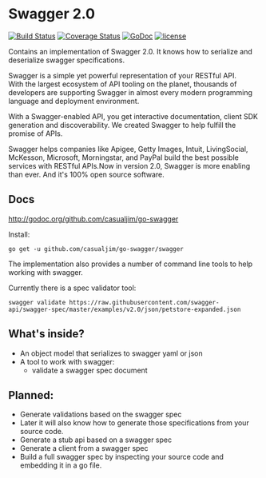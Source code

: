 # Swagger 2.0

[![Build Status](https://travis-ci.org/casualjim/go-swagger.svg?branch=master)](https://travis-ci.org/casualjim/go-swagger)
[![Coverage Status](https://img.shields.io/coveralls/casualjim/go-swagger.svg)](https://coveralls.io/r/casualjim/go-swagger)
[![GoDoc](https://godoc.org/github.com/casualjim/go-swagger?status.svg)](http://godoc.org/github.com/casualjim/go-swagger)
[![license](http://img.shields.io/badge/license-Apache%20v2-orange.svg)](https://raw.githubusercontent.com/swagger-api/swagger-spec/master/LICENSE)

Contains an implementation of Swagger 2.0.
It knows how to serialize and deserialize swagger specifications.

Swagger is a simple yet powerful representation of your RESTful API.  
With the largest ecosystem of API tooling on the planet, thousands of developers are supporting Swagger
in almost every modern programming language and deployment environment.   

With a Swagger-enabled API, you get interactive documentation, client SDK generation and discoverability.
We created Swagger to help fulfill the promise of APIs.   

Swagger helps companies like Apigee, Getty Images, Intuit, LivingSocial, McKesson, Microsoft, Morningstar, and PayPal 
build the best possible services with RESTful APIs.Now in version 2.0, Swagger is more enabling than ever. 
And it's 100% open source software.

## Docs

http://godoc.org/github.com/casualjim/go-swagger

Install:

	go get -u github.com/casualjim/go-swagger/swagger

The implementation also provides a number of command line tools to help working with swagger.

Currently there is a spec validator tool:

	swagger validate https://raw.githubusercontent.com/swagger-api/swagger-spec/master/examples/v2.0/json/petstore-expanded.json

## What's inside?

* An object model that serializes to swagger yaml or json 
* A tool to work with swagger:
    * validate a swagger spec document

## Planned:
* Generate validations based on the swagger spec
* Later it will also know how to generate those specifications from your source code.
* Generate a stub api based on a swagger spec
* Generate a client from a swagger spec
* Build a full swagger spec by inspecting your source code and embedding it in a go file.
